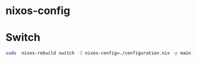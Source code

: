 # nixos-config

# Switch

```bash
sudo  nixos-rebuild switch -I nixos-config=./configuration.nix -p main
```